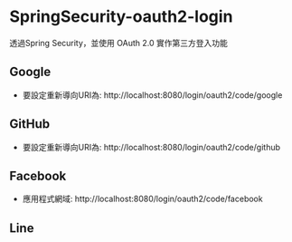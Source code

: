 # SpringSecurity-oauth2-login
透過Spring Security，並使用 OAuth 2.0 實作第三方登入功能

## Google
- 要設定重新導向URI為: http://localhost:8080/login/oauth2/code/google
## GitHub
- 要設定重新導向URI為: http://localhost:8080/login/oauth2/code/github
## Facebook
- 應用程式網域: http://localhost:8080/login/oauth2/code/facebook
## Line